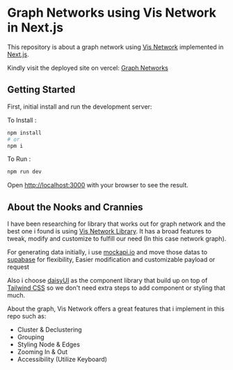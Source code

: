 <!-- This is a [Next.js](https://nextjs.org) project bootstrapped with [`create-next-app`](https://nextjs.org/docs/app/api-reference/cli/create-next-app). -->

# Graph Networks using Vis Network in Next.js

This repository is about a graph network using [Vis Network](https://visjs.github.io/vis-network/docs/network/) implemented in [Next.js](https://nextjs.org/).

Kindly visit the deployed site on vercel: [Graph Networks](https://next-network-graph.vercel.app/graph)

## Getting Started

First, initial install and run the development server:

To Install : 
```bash
npm install
# or
npm i
```
To Run :
```bash
npm run dev
```
Open [http://localhost:3000](http://localhost:3000) with your browser to see the result.

## About the Nooks and Crannies

I have been researching for library that works out for graph network and the best one i found is using [Vis Network Library](https://visjs.github.io/vis-network/docs/network/). It has a broad features to tweak, modify and customize to fulfill our need (In this case network graph).

For generating data initially, i use [mockapi.io](https://mockapi.io/) and move those datas to [supabase](https://supabase.com/) for flexibility, Easier modification and customizable payload or request

Also i choose [daisyUI](https://daisyui.com/) as the component library that build up on top of [Tailwind CSS](https://tailwindcss.com/) so we don't need extra steps to add component or styling that much.

About the graph, Vis Network offers a great features that i implement in this repo such as:

- Cluster & Declustering
- Grouping
- Styling Node & Edges
- Zooming In & Out
- Accessibility (Utilize Keyboard)


<!-- ## Deploy on Vercel

The easiest way to deploy your Next.js app is to use the [Vercel Platform](https://vercel.com/new?utm_medium=default-template&filter=next.js&utm_source=create-next-app&utm_campaign=create-next-app-readme) from the creators of Next.js.

Check out our [Next.js deployment documentation](https://nextjs.org/docs/app/building-your-application/deploying) for more details. -->
